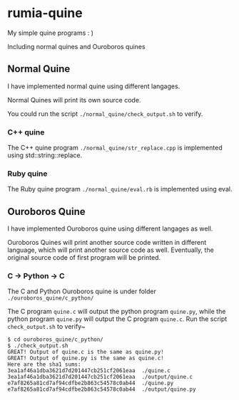# rumia-quine
My simple quine programs : )

Including normal quines and Ouroboros quines

## Normal Quine
I have implemented normal quine using different langages.

Normal Quines will print its own source code.

You could run the script `./normal_quine/check_output.sh` to verify.

### C++ quine
The C++ quine program `./normal_quine/str_replace.cpp` is implemented using std::string::replace.

### Ruby quine
The Ruby quine program `./normal_quine/eval.rb` is implemented using eval.

## Ouroboros Quine
I have implemented Ouroboros quine using different langages as well.

Ouroboros Quines will print another source code written in different language, 
which will print another source code as well. 
Eventually, the original source code of first program will be printed.

### C -> Python -> C

The C and Python Ouroboros quine is under folder `./ouroboros_quine/c_python/`

The C program `quine.c` will output the python program `quine.py`,
while the python program `quine.py` will output the C program `quine.c`.
Run the script `check_output.sh` to verify~

```
$ cd ouroboros_quine/c_python/
$ ./check_output.sh 
GREAT! Output of quine.c is the same as quine.py!
GREAT! Output of quine.py is the same as quine.c!
Here are the sha1 sums:
3ea1af46a1dba3621d7d201447cb251cf2061eaa  ./quine.c
3ea1af46a1dba3621d7d201447cb251cf2061eaa  ./output/quine.c
e7af8265a81cd7af94cdfbe2b863c54578c0ab44  ./quine.py
e7af8265a81cd7af94cdfbe2b863c54578c0ab44  ./output/quine.py
```

